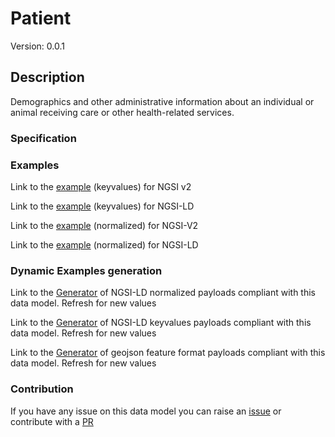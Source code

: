 # Patient
Version: 0.0.1

## Description 

Demographics and other administrative information about an individual or animal receiving care or other health-related services.
### Specification
### Examples

Link to the [example](https://smart-data-models.github.io/dataModel.Hl7/Patient/examples/example.json) (keyvalues) for NGSI v2

Link to the [example](https://smart-data-models.github.io/dataModel.Hl7/Patient/examples/example.jsonld) (keyvalues) for NGSI-LD

Link to the [example](https://smart-data-models.github.io/dataModel.Hl7/Patient/examples/example-normalized.json) (normalized) for NGSI-V2

Link to the [example](https://smart-data-models.github.io/dataModel.Hl7/Patient/examples/example-normalized.jsonld) (normalized) for NGSI-LD
### Dynamic Examples generation

Link to the [Generator](https://smartdatamodels.org/extra/ngsi-ld_generator.php?schemaUrl=https://raw.githubusercontent.com/smart-data-models/dataModel.Hl7/master/Patient/schema.json&email=info@smartdatamodels.org) of NGSI-LD normalized payloads compliant with this data model. Refresh for new values

Link to the [Generator](https://smartdatamodels.org/extra/ngsi-ld_generator_keyvalues.php?schemaUrl=https://raw.githubusercontent.com/smart-data-models/dataModel.Hl7/master/Patient/schema.json&email=info@smartdatamodels.org) of NGSI-LD keyvalues payloads compliant with this data model. Refresh for new values

Link to the [Generator](https://smartdatamodels.org/extra/geojson_features_generator.php?schemaUrl=https://raw.githubusercontent.com/smart-data-models/dataModel.Hl7/master/Patient/schema.json&email=info@smartdatamodels.org) of geojson feature format payloads compliant with this data model. Refresh for new values
### Contribution

 If you have any issue on this data model you can raise an [issue](https://github.com/smart-data-models/dataModel.Hl7/issues)  or contribute with a [PR](https://github.com/smart-data-models/dataModel.Hl7/pulls)